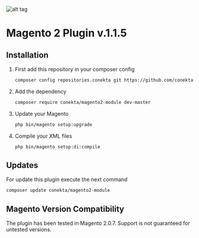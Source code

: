 ![alt tag](https://raw.github.com/conekta/conekta-magento/master/readme_files/cover.png)

Magento 2 Plugin v.1.1.5
========================

Installation
-----------

1. First add this repository in your composer config

    ```bash
    composer config repositories.conekta git https://github.com/conekta/conekta-magento2.git
    ```
2. Add the dependency

    ```bash
    composer require conekta/magento2-module dev-master
    ```
3. Update your Magento

    ```bash
    php bin/magento setup:upgrade
    ```
4. Compile your XML files

    ```bash
    php bin/magento setup:di:compile
    ```
    
Updates
-----------

For update this plugin execute the next command

```bash
composer update conekta/magento2-module
```

Magento Version Compatibility
-----------------------------
The plugin has been tested in Magento 2.0.7. Support is not guaranteed for untested versions.